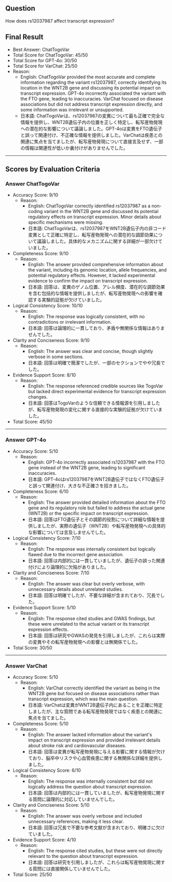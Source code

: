## Question

How does rs12037987 affect transcript expression?

## Final Result

- Best Answer: ChatTogoVar
- Total Score for ChatTogoVar: 45/50
- Total Score for GPT-4o: 30/50
- Total Score for VarChat: 25/50
- Reason:
  - English: ChatTogoVar provided the most accurate and complete information regarding the variant rs12037987, correctly identifying its location in the WNT2B gene and discussing its potential impact on transcript expression. GPT-4o incorrectly associated the variant with the FTO gene, leading to inaccuracies. VarChat focused on disease associations but did not address transcript expression directly, and some information was irrelevant or unsupported.
  - 日本語: ChatTogoVarは、rs12037987の変異について最も正確で完全な情報を提供し、WNT2B遺伝子内の位置を正しく特定し、転写産物発現への潜在的な影響について議論しました。GPT-4oは変異をFTO遺伝子と誤って関連付け、不正確な情報を提供しました。VarChatは疾患との関連に焦点を当てましたが、転写産物発現について直接言及せず、一部の情報は関連性が低いか裏付けがありませんでした。

---

## Scores by Evaluation Criteria

### Answer ChatTogoVar
- Accuracy Score: 9/10
  - Reason: 
    - English: ChatTogoVar correctly identified rs12037987 as a non-coding variant in the WNT2B gene and discussed its potential regulatory effects on transcript expression. Minor details about specific mechanisms were missing.
    - 日本語: ChatTogoVarは、rs12037987をWNT2B遺伝子内の非コード変異として正確に特定し、転写産物発現への潜在的な調節効果について議論しました。具体的なメカニズムに関する詳細が一部欠けていました。
- Completeness Score: 9/10
  - Reason: 
    - English: The answer provided comprehensive information about the variant, including its genomic location, allele frequencies, and potential regulatory effects. However, it lacked experimental evidence to confirm the impact on transcript expression.
    - 日本語: 回答は、変異のゲノム位置、アレル頻度、潜在的な調節効果を含む包括的な情報を提供しましたが、転写産物発現への影響を確認する実験的証拠が欠けていました。
- Logical Consistency Score: 10/10
  - Reason: 
    - English: The response was logically consistent, with no contradictions or irrelevant information.
    - 日本語: 回答は論理的に一貫しており、矛盾や無関係な情報はありませんでした。
- Clarity and Conciseness Score: 9/10
  - Reason: 
    - English: The answer was clear and concise, though slightly verbose in some sections.
    - 日本語: 回答は明確で簡潔でしたが、一部のセクションでやや冗長でした。
- Evidence Support Score: 8/10
  - Reason: 
    - English: The response referenced credible sources like TogoVar but lacked direct experimental evidence for transcript expression changes.
    - 日本語: 回答はTogoVarのような信頼できる情報源を引用しましたが、転写産物発現の変化に関する直接的な実験的証拠が欠けていました。
- Total Score: 45/50

---

### Answer GPT-4o
- Accuracy Score: 5/10
  - Reason: 
    - English: GPT-4o incorrectly associated rs12037987 with the FTO gene instead of the WNT2B gene, leading to significant inaccuracies.
    - 日本語: GPT-4oはrs12037987をWNT2B遺伝子ではなくFTO遺伝子と誤って関連付け、大きな不正確さを招きました。
- Completeness Score: 6/10
  - Reason: 
    - English: The answer provided detailed information about the FTO gene and its regulatory role but failed to address the actual gene (WNT2B) or the specific impact on transcript expression.
    - 日本語: 回答はFTO遺伝子とその調節的役割について詳細な情報を提供しましたが、実際の遺伝子（WNT2B）や転写産物発現への具体的な影響については言及しませんでした。
- Logical Consistency Score: 7/10
  - Reason: 
    - English: The response was internally consistent but logically flawed due to the incorrect gene association.
    - 日本語: 回答は内部的には一貫していましたが、遺伝子の誤った関連付けにより論理的に欠陥がありました。
- Clarity and Conciseness Score: 7/10
  - Reason: 
    - English: The answer was clear but overly verbose, with unnecessary details about unrelated studies.
    - 日本語: 回答は明確でしたが、不要な詳細が含まれており、冗長でした。
- Evidence Support Score: 5/10
  - Reason: 
    - English: The response cited studies and GWAS findings, but these were unrelated to the actual variant or its transcript expression effects.
    - 日本語: 回答は研究やGWASの発見を引用しましたが、これらは実際の変異やその転写産物発現への影響とは無関係でした。
- Total Score: 30/50

---

### Answer VarChat
- Accuracy Score: 5/10
  - Reason: 
    - English: VarChat correctly identified the variant as being in the WNT2B gene but focused on disease associations rather than transcript expression, which was the main question.
    - 日本語: VarChatは変異がWNT2B遺伝子内にあることを正確に特定しましたが、主な質問である転写産物発現ではなく疾患との関連に焦点を当てました。
- Completeness Score: 5/10
  - Reason: 
    - English: The answer lacked information about the variant's impact on transcript expression and provided irrelevant details about stroke risk and cardiovascular diseases.
    - 日本語: 回答は変異が転写産物発現に与える影響に関する情報が欠けており、脳卒中リスクや心血管疾患に関する無関係な詳細を提供しました。
- Logical Consistency Score: 6/10
  - Reason: 
    - English: The response was internally consistent but did not logically address the question about transcript expression.
    - 日本語: 回答は内部的には一貫していましたが、転写産物発現に関する質問に論理的に対応していませんでした。
- Clarity and Conciseness Score: 5/10
  - Reason: 
    - English: The answer was overly verbose and included unnecessary references, making it less clear.
    - 日本語: 回答は冗長で不要な参考文献が含まれており、明確さに欠けていました。
- Evidence Support Score: 4/10
  - Reason: 
    - English: The response cited studies, but these were not directly relevant to the question about transcript expression.
    - 日本語: 回答は研究を引用しましたが、これらは転写産物発現に関する質問には直接関係していませんでした。
- Total Score: 25/50